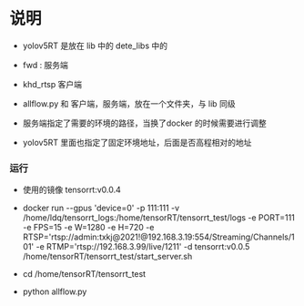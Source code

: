 # 说明


* yolov5RT 是放在 lib 中的 dete_libs 中的

* fwd : 服务端

* khd_rtsp 客户端

* allflow.py 和 客户端，服务端，放在一个文件夹，与 lib 同级

* 服务端指定了需要的环境的路径，当换了docker 的时候需要进行调整

* yolov5RT 里面也指定了固定环境地址，后面是否高程相对的地址




### 运行

* 使用的镜像 tensorrt:v0.0.4

* docker run --gpus 'device=0'  -p 111:111 -v /home/ldq/tensorrt_logs:/home/tensorRT/tensorrt_test/logs -e PORT=111 -e FPS=15 -e W=1280 -e H=720 -e RTSP='rtsp://admin:txkj@2021!@192.168.3.19:554/Streaming/Channels/101' -e RTMP='rtsp://192.168.3.99/live/1211' -d tensorrt:v0.0.5 /home/tensorRT/tensorrt_test/start_server.sh


[//]: # (* docker run  -p 1211:1211  -it --gpus 'device=0'  tensorrt:v0.0.4  /bin/bash)

* cd /home/tensorRT/tensorrt_test

* python allflow.py 

